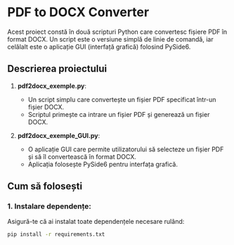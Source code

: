 # PDF to DOCX Converter

Acest proiect constă în două scripturi Python care convertesc fișiere PDF în format DOCX. Un script este o versiune simplă de linie de comandă, iar celălalt este o aplicație GUI (interfață grafică) folosind PySide6.

## Descrierea proiectului

1. **pdf2docx_exemple.py**: 
   - Un script simplu care convertește un fișier PDF specificat într-un fișier DOCX.
   - Scriptul primește ca intrare un fișier PDF și generează un fișier DOCX.

2. **pdf2docx_exemple_GUI.py**:
   - O aplicație GUI care permite utilizatorului să selecteze un fișier PDF și să îl convertească în format DOCX.
   - Aplicația folosește PySide6 pentru interfața grafică.

## Cum să folosești

### 1. **Instalare dependențe**:
   Asigură-te că ai instalat toate dependențele necesare rulând:
   ```bash
   pip install -r requirements.txt